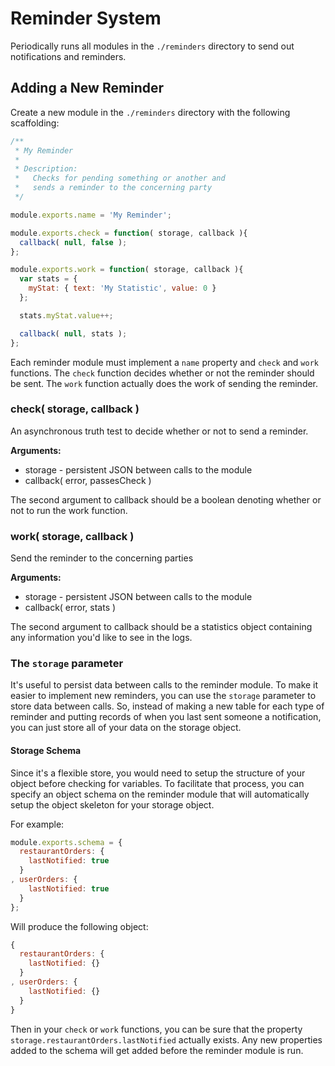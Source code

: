 # Reminder System

Periodically runs all modules in the ```./reminders``` directory to send out notifications and reminders.

## Adding a New Reminder

Create a new module in the ```./reminders``` directory with the following scaffolding:

```javascript
/**
 * My Reminder
 *
 * Description:
 *   Checks for pending something or another and
 *   sends a reminder to the concerning party
 */

module.exports.name = 'My Reminder';

module.exports.check = function( storage, callback ){
  callback( null, false );
};

module.exports.work = function( storage, callback ){
  var stats = {
    myStat: { text: 'My Statistic', value: 0 }
  };

  stats.myStat.value++;

  callback( null, stats );
};
```

Each reminder module must implement a ```name``` property and ```check``` and ```work``` functions. The ```check``` function decides whether or not the reminder should be sent. The ```work``` function actually does the work of sending the reminder.

### check( storage, callback )

An asynchronous truth test to decide whether or not to send a reminder.

__Arguments:__

* storage - persistent JSON between calls to the module
* callback( error, passesCheck )

The second argument to callback should be a boolean denoting whether or not to run the work function.

### work( storage, callback )

Send the reminder to the concerning parties

__Arguments:__

* storage - persistent JSON between calls to the module
* callback( error, stats )

The second argument to callback should be a statistics object containing any information you'd like to see in the logs.

### The `storage` parameter

It's useful to persist data between calls to the reminder module. To make it easier to implement new reminders, you can use the `storage` parameter to store data between calls. So, instead of making a new table for each type of reminder and putting records of when you last sent someone a notification, you can just store all of your data on the storage object.

#### Storage Schema

Since it's a flexible store, you would need to setup the structure of your object before checking for variables. To facilitate that process, you can specify an object schema on the reminder module that will automatically setup the object skeleton for your storage object.

For example:

```javascript
module.exports.schema = {
  restaurantOrders: {
    lastNotified: true
  }
, userOrders: {
    lastNotified: true
  }
};
```

Will produce the following object:

```javascript
{
  restaurantOrders: {
    lastNotified: {}
  }
, userOrders: {
    lastNotified: {}
  }
}
```

Then in your ```check``` or ```work``` functions, you can be sure that the property ```storage.restaurantOrders.lastNotified``` actually exists. Any new properties added to the schema will get added before the reminder module is run.